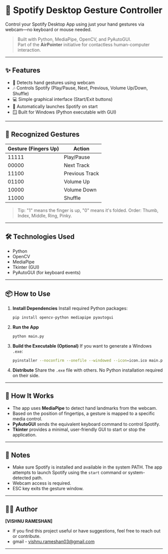 # 🎵 Spotify Desktop Gesture Controller

Control your Spotify Desktop App using just your hand gestures via webcam—no keyboard or mouse needed.

> Built with Python, MediaPipe, OpenCV, and PyAutoGUI.  
> Part of the **AirPointer** initiative for contactless human-computer interaction.

---

## ✨ Features

* 👋 Detects hand gestures using webcam
* 🎶 Controls Spotify (Play/Pause, Next, Previous, Volume Up/Down, Shuffle)
* 💻 Simple graphical interface (Start/Exit buttons)
* 🚀 Automatically launches Spotify on start
* 🪟 Built for Windows (Python executable with GUI)

---

## 📸 Recognized Gestures

| Gesture (Fingers Up) | Action         |
| -------------------- | -------------- |
| 11111                | Play/Pause     |
| 00000                | Next Track     |
| 11100                | Previous Track |
| 01100                | Volume Up      |
| 10000                | Volume Down    |
| 11000                | Shuffle        |

> Tip: "1" means the finger is up, "0" means it's folded. Order: Thumb, Index, Middle, Ring, Pinky.

---

## 🛠️ Technologies Used

* Python
* OpenCV
* MediaPipe
* Tkinter (GUI)
* PyAutoGUI (for keyboard events)

---

## 📦 How to Use

1. **Install Dependencies**
   Install required Python packages:

   ```bash
   pip install opencv-python mediapipe pyautogui
   ```

2. **Run the App**

   ```bash
   python main.py
   ```

3. **Build the Executable (Optional)**
   If you want to generate a Windows `.exe`:

   ```bash
   pyinstaller --noconfirm --onefile --windowed --icon=icon.ico main.py
   ```

4. **Distribute**
   Share the `.exe` file with others. No Python installation required on their side.

---

## 🧠 How It Works

* The app uses **MediaPipe** to detect hand landmarks from the webcam.
* Based on the position of fingertips, a gesture is mapped to a specific media control.
* **PyAutoGUI** sends the equivalent keyboard command to control Spotify.
* **Tkinter** provides a minimal, user-friendly GUI to start or stop the application.

---

## 📌 Notes

* Make sure Spotify is installed and available in the system PATH. The app attempts to launch Spotify using the `start` command or system-detected path.
* Webcam access is required.
* ESC key exits the gesture window.

---

## 👨‍💻 Author

**\[VISHNU RAMESHAN]**
* If you find this project useful or have suggestions, feel free to reach out or contribute.
* gmail - vishnu.rameshan03@gmail.com

---

